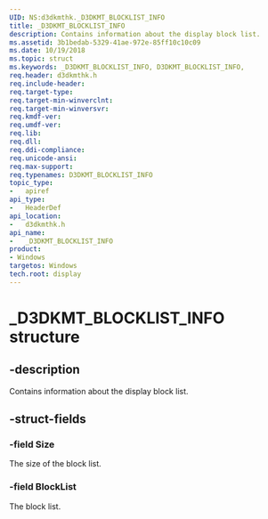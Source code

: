 ```yaml
---
UID: NS:d3dkmthk._D3DKMT_BLOCKLIST_INFO
title: _D3DKMT_BLOCKLIST_INFO
description: Contains information about the display block list.
ms.assetid: 3b1bedab-5329-41ae-972e-85ff10c10c09
ms.date: 10/19/2018
ms.topic: struct
ms.keywords: _D3DKMT_BLOCKLIST_INFO, D3DKMT_BLOCKLIST_INFO,
req.header: d3dkmthk.h
req.include-header:
req.target-type:
req.target-min-winverclnt:
req.target-min-winversvr:
req.kmdf-ver:
req.umdf-ver:
req.lib:
req.dll:
req.ddi-compliance:
req.unicode-ansi:
req.max-support:
req.typenames: D3DKMT_BLOCKLIST_INFO
topic_type:
-	apiref
api_type:
-	HeaderDef
api_location:
-	d3dkmthk.h
api_name:
-	_D3DKMT_BLOCKLIST_INFO
product: 
- Windows
targetos: Windows
tech.root: display
---
```


# _D3DKMT_BLOCKLIST_INFO structure

## -description

Contains information about the display block list.

## -struct-fields

### -field Size

The size of the block list.

### -field BlockList

The block list.
